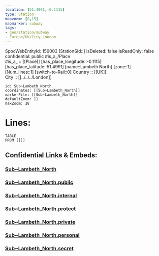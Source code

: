 ```yaml
---
location: [51.4991,-0.1115] 
type: Station 
mapzoom: [8,15] 
mapmarker: subway 
tags:
- geo/station/subway
- Europe/UK/City~London
---
```

SpocWebEntityId: 156003
[StationSId::] 
isDeleted: false
isReadOnly: false
confidential: public
#is_a_/Place  
#is_a_ :: [[Place]] 
[has_place_longitude::-0.1115] 
[has_place_latitude::51.4991] 
[name::Lambeth North] 
[zone::1] 
[Num_lines::1] 
[switch-to-Rail::0] 
Country :: [[UK]]  
City :: [[../../../London]]  


```leaflet
id: Sub~Lambeth_North
coordinates: [[Sub~Lambeth_North]] 
markerFile: [[Sub~Lambeth_North]] 
defaultZoom: 11 
maxZoom: 18
```


# Lines: 
```dataview
TABLE 
FROM [[]] 
```


## Confidential Links & Embeds: 

### [Sub~Lambeth_North](/_Standards/Earth/Continent/Europe/Europe~North/UK/England/Regions~England/London,Greater/cities~GreaterLondon/Underground/Station/Sub~Lambeth_North.md) 

### [Sub~Lambeth_North.public](/_public/Earth/Continent/Europe/Europe~North/UK/England/Regions~England/London,Greater/cities~GreaterLondon/Underground/Station/Sub~Lambeth_North.public.md) 

### [Sub~Lambeth_North.internal](/_internal/Earth/Continent/Europe/Europe~North/UK/England/Regions~England/London,Greater/cities~GreaterLondon/Underground/Station/Sub~Lambeth_North.internal.md) 

### [Sub~Lambeth_North.protect](/_protect/Earth/Continent/Europe/Europe~North/UK/England/Regions~England/London,Greater/cities~GreaterLondon/Underground/Station/Sub~Lambeth_North.protect.md) 

### [Sub~Lambeth_North.private](/_private/Earth/Continent/Europe/Europe~North/UK/England/Regions~England/London,Greater/cities~GreaterLondon/Underground/Station/Sub~Lambeth_North.private.md) 

### [Sub~Lambeth_North.personal](/_personal/Earth/Continent/Europe/Europe~North/UK/England/Regions~England/London,Greater/cities~GreaterLondon/Underground/Station/Sub~Lambeth_North.personal.md) 

### [Sub~Lambeth_North.secret](/_secret/Earth/Continent/Europe/Europe~North/UK/England/Regions~England/London,Greater/cities~GreaterLondon/Underground/Station/Sub~Lambeth_North.secret.md)

